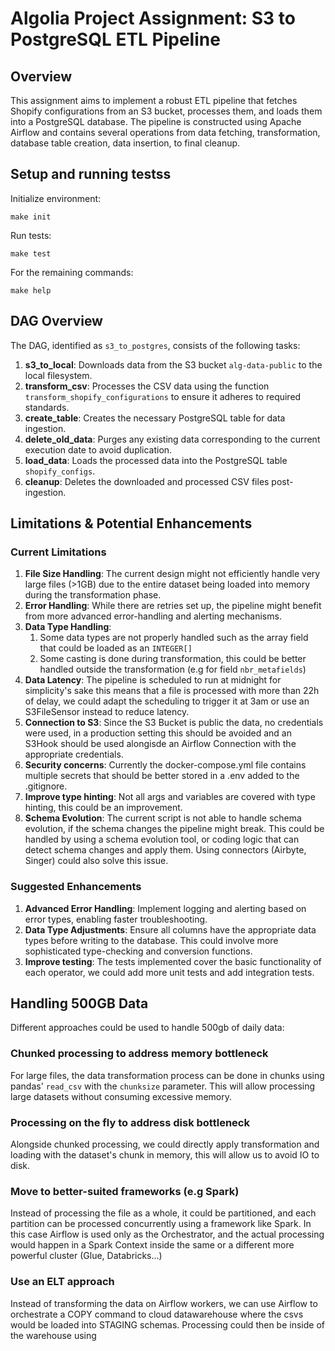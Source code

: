 # Algolia Project Assignment: S3 to PostgreSQL ETL Pipeline

## Overview

This assignment aims to implement a robust ETL pipeline that fetches Shopify configurations from an S3 bucket, processes them, and loads them into a PostgreSQL database.
The pipeline is constructed using Apache Airflow and contains several operations from data fetching, transformation, database table creation, data insertion, to final cleanup.

## Setup and running testss
Initialize environment:
```
make init 
```

Run tests:
```
make test
```

For the remaining commands:
```
make help
```
## DAG Overview

The DAG, identified as `s3_to_postgres`, consists of the following tasks:

1. **s3_to_local**: Downloads data from the S3 bucket `alg-data-public` to the local filesystem.
2. **transform_csv**: Processes the CSV data using the function `transform_shopify_configurations` to ensure it adheres to required standards.
3. **create_table**: Creates the necessary PostgreSQL table for data ingestion.
4. **delete_old_data**: Purges any existing data corresponding to the current execution date to avoid duplication.
5. **load_data**: Loads the processed data into the PostgreSQL table `shopify_configs`.
6. **cleanup**: Deletes the downloaded and processed CSV files post-ingestion.

## Limitations & Potential Enhancements

### Current Limitations

1. **File Size Handling**: The current design might not efficiently handle very large files (>1GB) due to the entire dataset being loaded into memory during the transformation phase.
2. **Error Handling**: While there are retries set up, the pipeline might benefit from more advanced error-handling and alerting mechanisms.
3. **Data Type Handling**: 
   1. Some data types are not properly handled such as the array field that could be loaded as an `INTEGER[]` 
   2. Some casting is done during transformation, this could be better handled outside the transformation (e.g for field `nbr_metafields`)
4. **Data Latency**: The pipeline is scheduled to run at midnight for simplicity's sake this means that a file is processed with more than 22h of delay, we could adapt the scheduling to trigger it at 3am or use an S3FileSensor instead to reduce latency.
5. **Connection to S3**: Since the S3 Bucket is public the data, no credentials were used, in a production setting this should be avoided and an S3Hook should be used alongisde an Airflow Connection with the appropriate credentials.
6. **Security concerns**: Currently the docker-compose.yml file contains multiple secrets that should be better stored in a .env added to the .gitignore.
7. **Improve type hinting**: Not all args and variables are covered with type hinting, this could be an improvement.
8. **Schema Evolution**: The current script is not able to handle schema evolution, if the schema changes the pipeline might break. This could be handled by using a schema evolution tool, or coding logic that can detect schema changes and apply them. Using connectors (Airbyte, Singer) could also solve this issue.

### Suggested Enhancements

1. **Advanced Error Handling**: Implement logging and alerting based on error types, enabling faster troubleshooting.
2. **Data Type Adjustments**: Ensure all columns have the appropriate data types before writing to the database. This could involve more sophisticated type-checking and conversion functions.
3. **Improve testing**: The tests implemented cover the basic functionality of each operator, we could add more unit tests and add integration tests.

## Handling 500GB Data

Different approaches could be used to handle 500gb of daily data:

### Chunked processing to address memory bottleneck
For large files, the data transformation process can be done in chunks using pandas' `read_csv` with the `chunksize` parameter. This will allow processing large datasets without consuming excessive memory.

### Processing on the fly to address disk bottleneck
Alongside chunked processing, we could directly apply transformation and loading with the dataset's chunk in memory, this will allow us to avoid IO to disk. 

### Move to better-suited frameworks (e.g Spark)
Instead of processing the file as a whole, it could be partitioned, and each partition can be processed concurrently using a framework like Spark.
In this case Airflow is used only as the Orchestrator, and the actual processing would happen in a Spark Context inside the same or a different more powerful cluster (Glue, Databricks...)

### Use an ELT approach
Instead of transforming the data on Airflow workers, we can use Airflow to orchestrate a COPY command to cloud datawarehouse where the csvs would be loaded into STAGING schemas. Processing could then be inside of the warehouse using 
